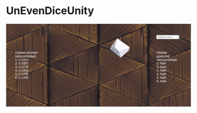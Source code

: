 # UnEvenDiceUnity
![alt text](https://github.com/SzaszSzilard/UnEvenDiceUnity/blob/main/screenshot.jpg)
